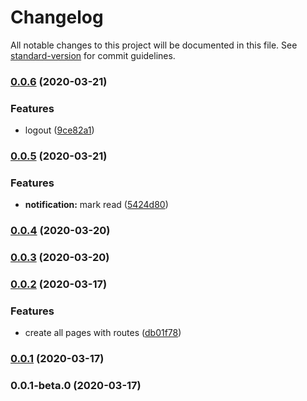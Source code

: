 # Changelog

All notable changes to this project will be documented in this file. See [standard-version](https://github.com/conventional-changelog/standard-version) for commit guidelines.

### [0.0.6](https://github.com/stephanogiuseppe/study-scheduling-front-react/compare/v0.0.5...v0.0.6) (2020-03-21)


### Features

* logout ([9ce82a1](https://github.com/stephanogiuseppe/study-scheduling-front-react/commit/9ce82a1247c85f059f2485c7009abf54fed91996))

### [0.0.5](https://github.com/stephanogiuseppe/study-scheduling-front-react/compare/v0.0.4...v0.0.5) (2020-03-21)


### Features

* **notification:** mark read ([5424d80](https://github.com/stephanogiuseppe/study-scheduling-front-react/commit/5424d80cf4695e44dbd77c5f445474ba17d3f3ce))

### [0.0.4](https://github.com/stephanogiuseppe/study-scheduling-front-react/compare/v0.0.3...v0.0.4) (2020-03-20)

### [0.0.3](https://github.com/stephanogiuseppe/study-scheduling-front-react/compare/v0.0.2...v0.0.3) (2020-03-20)

### [0.0.2](https://github.com/stephanogiuseppe/study-scheduling-front-react/compare/v0.0.1...v0.0.2) (2020-03-17)


### Features

* create all pages with routes ([db01f78](https://github.com/stephanogiuseppe/study-scheduling-front-react/commit/db01f787671d9a810d645ac822e04fe5170cd69f))

### [0.0.1](https://github.com/stephanogiuseppe/study-scheduling-front-react/compare/v0.0.1-beta.0...v0.0.1) (2020-03-17)

### 0.0.1-beta.0 (2020-03-17)
